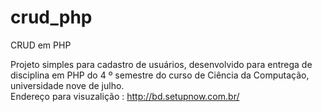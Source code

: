 # crud_php
CRUD em PHP 

Projeto simples para cadastro de usuários, desenvolvido para entrega de disciplina em PHP do 4 º semestre do curso de Ciência da Computação, universidade nove de julho. 
<br>Endereço para visuzalição : http://bd.setupnow.com.br/
